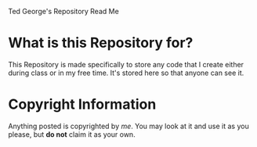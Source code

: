 Ted George's Repository Read Me
# What is this Repository for?
This Repository is made specifically to store any code that I create either during class or in my free time. It's stored here so that anyone can see it.
# Copyright Information
Anything posted is copyrighted by *me*. You may look at it and use it as you please, but **do not** claim it as your own.
